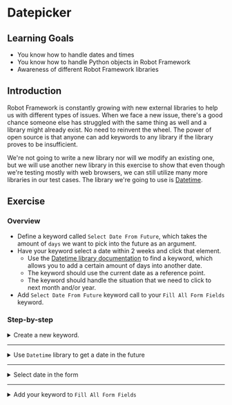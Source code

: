 # Datepicker

## Learning Goals

- You know how to handle dates and times
- You know how to handle Python objects in Robot Framework
- Awareness of different Robot Framework libraries

## Introduction

Robot Framework is constantly growing with new external libraries to help us
with different types of issues. When we face a new issue, there's a good chance someone else
has struggled with the same thing as well and a library might already exist. No need
to reinvent the wheel. The power of open source is that anyone can add keywords to
any library if the library proves to be insufficient.

We're not going to write a new library nor will we modify an existing one, but we will
use another new library in this exercise to show that even though we're testing mostly
with web browsers, we can still utilize many more libraries in our test cases. The library
we're going to use is [Datetime](https://robotframework.org/robotframework/latest/libraries/DateTime.html).

## Exercise

### Overview

- Define a keyword called `Select Date From Future`, which takes the amount of `days` we
want to pick into the future as an argument.
- Have your keyword select a date within 2 weeks and click that element.
  - Use the [Datetime library documentation](https://robotframework.org/robotframework/latest/libraries/DateTime.html)
to find a keyword, which allows you to add a certain amount of days into another date.
  - The keyword should use the current date as a reference point.
  - The keyword should handle the situation that we need to click to next month and/or year.
- Add `Select Date From Future` keyword call to your `Fill All Form Fields` keyword.

### Step-by-step

<details>
  <summary>Create a new keyword.</summary>

<br />

Next, we're going to handle selecting a date for our `Date` field. It's a read-only field,
so we're not able to to simply type in our wanted date. Clicking a date in a datepacker
is very easy to do for a human, but there are several things to consider when automating it.

This time, we're not really typing anything, but we're
selecting from a list of available values. Let's create a keyword that describes what we're
doing, like `Select Date From Future`.

We know in the end we'll want to add arguments for this, so without any detour let's add `days`
as an argument straight away.

> You could name it something like `Fill Date Field` or similar, but right now we're making a
> distinction about the differences of the keywords. If you feel like you want `Fill Date` (or similar)
> is more intuitive, go ahead!
>
> You could also implement this with embedded arguments with something like `Select A Date ${days} Days
> In The Future`.

- Create a keyword called `Select Date From Future`.
- Give the keyword the amount of `days` we want to go into the future as an argument.

First things first:
we need to open our datepicker. We can do that by clicking the date field. Lucky for us, the
datepicker has an `id` attribute with the value `datepicker`.

- Make the keyword click the `datepicker` element.

</details> <!-- Define keyword -->

---

<details>
  <summary>Use <code>Datetime</code> library to get a date in the future</summary>

<br />

Bad Flask App requires a date that is within the next two weeks, excluding today.
Therefore, we can't click the first date of the month our app happens to open and we can't press
the next month bunch of times to get our date in distant future, like year 2200.

Taking these things into consideration, we know that we might need to click to the next
month _once_, but never more than that (since a no month lasts less than two weeks).
Also, we're not sure if we have to click the button in the first place.

In order to select a specific date from the future, we're going to need a few extra steps:
first, we need today's date. Second, we need to get the date `days` amount of days into the future.
Third, we need to check if our future date is in the next month or not. These steps can be fairly easily
done with the `DateTime` library. We can get the current date directly with the `Get Current Date`
keyword and we can get a date from the future using the `Add Time To Date` keyword. We also need to
specify that we're adding days with our keyword, so essentially our argument will be `${days} days`.
The only thing we need to note is that both of the `DateTime` library keywords return a string by default.
We need to specify their `result_format` to `datetime` in order to manipulate our dates as dates.

- Inside your `Select Date From Future` keyword, get the current date with `Get Current Date` and store it in a variable.
  - Remember to have `result_format=datetime` as an argument for that keyword call.
- Get a date in the future using `Add Time To Date` using your `days` argument. Store the return value
into a variable.
  - Remember to use `result_format=datetime` again as an argument for the keyword call.

Excellent! We now have two dates, both in `datetime` format. We can now evaluate and parse those as
needed for the purpose of selecting a date.

</details> <!-- Get date from future -->

---

<details>
  <summary>Select date in the form</summary>

<br />

Let's continue by deciding if we need to go to the next month or not. Just like when we closed
the dropdown, we're going to use `Run Keyword If`. The condition for that keyword is evaluated
as Python, so we can give it a Python comparison operator directly. We have two variables: `current_date`
and `future_date`. They are both `datetime` objects, meaning that we can access the `day`, `month`, `year`,
`hour`, `minute`, and  `second` attributes directly. We do that by having using Python-style `.attribute`
syntax _inside_ our variable. For example, we can get the `month` of our `current_date` variable
by calling `${current_date.month}`.

We can check if the month of the current date is _less_ than the month in the future date. However,
that in itself is not enough, since then we'll get in trouble in January when 1 is not more than 12.
That's why we need to check that either the month or the year must be greater in our future date to
have it behave properly. Again, it's a simple Python evaluation so we can use `condition1 or condition2`
just we would use in Python.

- Add a `Run Keyword If` call to your keyword and check if the `month` or `year` of our `current_date`
are less than in our `future_date`.

So far we've opened our datepicker and we've determined if we should go to the next month or not. We
still need to find the locator for our next month button (the little arrow on the top right of the datepicker).
Like just about all datepickers, it doesn't have `id` attributes, so we'll use XPaths once again.
Our arrow is a link (`a`) with a class called `ui-datepicker-next` (or `data-handler='next'` or
`title='Next'`). Let's add that as a variable in the `Variables` table and have our `Run Keyword If`
click that element if it evaluates to `True`.

- Add a variable `DATEPICKER_NEXT_BUTTON` to your `Variables` table and give it the value
  `//a[contains(@class,'ui-datepicker-next')]`.
- Add a `Click Element` call for your newly created variable in your `Run Keyword If`.

Finally, we're all set to click our wanted date. Tables are typically nasty in Robot Framework. Not
necessarily because they're hard to access, but since table cells don't usually have any nice
identifiers, so we're usually forced to evaluate `text()` in a certain cell and then maybe get a
value from another cell using `following-sibling` or by using an index. This is usually tedious to implement,
since it takes some time and the XPath is not pretty by the end of the day.

However, in datepickers we can simply get the cell, which has the correct `text`, so we don't need to
go in too deep into finding the correct cell in our table. We just need to make sure we're
selecting the correct cell. Looking at the source code we notice that the cell is just another `a` with
the date as text. Just like with accessing the year and month, we can select `day` from our
`future_date` to evaluate.

- Add a `Click Element` to your keyword that selects the date which has the same value as
`${future_date.day}`.

> If Bad Flask App was more like a traditional website, our XPath would probably need to specify that
> the `a` is in a `td`, which is inside a `table`, so our XPath would be something more like
> `//table[@class='ui-datepicker-calendar']//td/a[text()='${future_date.day}']`. But since we want
> to keep our XPaths as short as possible, we can ignore everything before `a` in this particular website.

</details> <!-- Select date -->

---

<details>
  <summary>Add your keyword to <code>Fill All Form Fields</code></summary>

<br />

While we're still at it. Let's do one more quick step to get rid of our hard-coded `3` in our
`Fill All Form Fields` keyword. Let's add that as a new `DEFAULT_DAYS` variable and have the keyword
use that as a default value for its own `days` argument.

- Add `DEFAULT_DAYS` variable into your `Variables` table with the value `3`.
- Give `Fill All Form Fields` a new argument `days` and give it `DEFAULT_DAYS` as a default value.
- Add your `Select Date From Future` call to `Fill All Form Fields` keyword with the argument `days`
to make it go 3 days into the future by default.

</details> <!-- Add to fill all form fields -->
